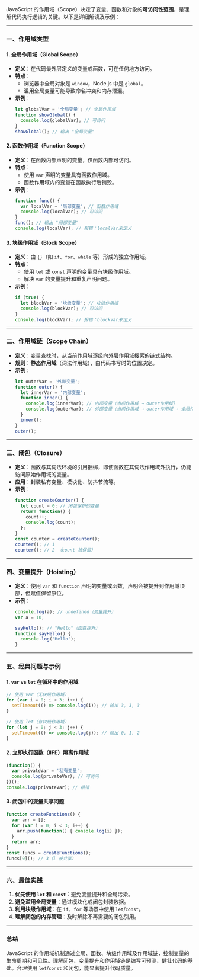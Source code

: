 JavaScript 的作用域（Scope）决定了变量、函数和对象的**可访问性范围**，是理解代码执行逻辑的关键。以下是详细解读及示例：

---

### **一、作用域类型**
#### **1. 全局作用域（Global Scope）**
- **定义**：在代码最外层定义的变量或函数，可在任何地方访问。
- **特点**：
  - 浏览器中全局对象是 `window`，Node.js 中是 `global`。
  - 滥用全局变量可能导致命名冲突和内存泄漏。
- **示例**：
  ```javascript
  let globalVar = '全局变量'; // 全局作用域
  function showGlobal() {
    console.log(globalVar); // 可访问
  }
  showGlobal(); // 输出 "全局变量"
  ```

#### **2. 函数作用域（Function Scope）**
- **定义**：在函数内部声明的变量，仅函数内部可访问。
- **特点**：
  - 使用 `var` 声明的变量具有函数作用域。
  - 函数作用域内的变量在函数执行后销毁。
- **示例**：
  ```javascript
  function func() {
    var localVar = '局部变量'; // 函数作用域
    console.log(localVar); // 可访问
  }
  func(); // 输出 "局部变量"
  console.log(localVar); // 报错：localVar未定义
  ```

#### **3. 块级作用域（Block Scope）**
- **定义**：由 `{}`（如 `if`、`for`、`while` 等）形成的独立作用域。
- **特点**：
  - 使用 `let` 或 `const` 声明的变量具有块级作用域。
  - 解决 `var` 的变量提升和重复声明问题。
- **示例**：
  ```javascript
  if (true) {
    let blockVar = '块级变量'; // 块级作用域
    console.log(blockVar); // 可访问
  }
  console.log(blockVar); // 报错：blockVar未定义
  ```

---

### **二、作用域链（Scope Chain）**
- **定义**：变量查找时，从当前作用域逐级向外层作用域搜索的链式结构。
- **规则**：**静态作用域**（词法作用域），由代码书写时的位置决定。
- **示例**：
  ```javascript
  let outerVar = '外部变量';
  function outer() {
    let innerVar = '内部变量';
    function inner() {
      console.log(innerVar); // 内部变量（当前作用域 → outer作用域）
      console.log(outerVar); // 外部变量（当前作用域 → outer作用域 → 全局作用域）
    }
    inner();
  }
  outer();
  ```

---

### **三、闭包（Closure）**
- **定义**：函数与其词法环境的引用捆绑，即使函数在其词法作用域外执行，仍能访问原始作用域的变量。
- **应用**：封装私有变量、模块化、防抖节流等。
- **示例**：
  ```javascript
  function createCounter() {
    let count = 0; // 闭包保护的变量
    return function() {
      count++;
      console.log(count);
    };
  }
  const counter = createCounter();
  counter(); // 1
  counter(); // 2 （count 被保留）
  ```

---

### **四、变量提升（Hoisting）**
- **定义**：使用 `var` 和 `function` 声明的变量或函数，声明会被提升到作用域顶部，但赋值保留原位。
- **示例**：
  ```javascript
  console.log(a); // undefined（变量提升）
  var a = 10;

  sayHello(); // "Hello"（函数提升）
  function sayHello() {
    console.log('Hello');
  }
  ```

---

### **五、经典问题与示例**
#### **1. `var` vs `let` 在循环中的作用域**
```javascript
// 使用 var（无块级作用域）
for (var i = 0; i < 3; i++) {
  setTimeout(() => console.log(i)); // 输出 3, 3, 3
}

// 使用 let（有块级作用域）
for (let j = 0; j < 3; j++) {
  setTimeout(() => console.log(j)); // 输出 0, 1, 2
}
```

#### **2. 立即执行函数（IIFE）隔离作用域**
```javascript
(function() {
  var privateVar = '私有变量';
  console.log(privateVar); // 可访问
})();
console.log(privateVar); // 报错
```

#### **3. 闭包中的变量共享问题**
```javascript
function createFunctions() {
  var arr = [];
  for (var i = 0; i < 3; i++) {
    arr.push(function() { console.log(i) });
  }
  return arr;
}
const funcs = createFunctions();
funcs[0](); // 3（i 被共享）
```

---

### **六、最佳实践**
1. **优先使用 `let` 和 `const`**：避免变量提升和全局污染。
2. **避免滥用全局变量**：通过模块化或闭包封装数据。
3. **利用块级作用域**：在 `if`、`for` 等场景中使用 `let`/`const`。
4. **理解闭包的内存管理**：及时解除不再需要的闭包引用。

---

### **总结**
JavaScript 的作用域机制通过全局、函数、块级作用域及作用域链，控制变量的生命周期和可见性。理解闭包、变量提升和作用域链是编写可预测、健壮代码的基础。合理使用 `let`/`const` 和闭包，能显著提升代码质量。
